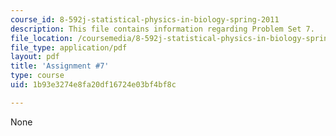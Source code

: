 ```yaml
---
course_id: 8-592j-statistical-physics-in-biology-spring-2011
description: This file contains information regarding Problem Set 7.
file_location: /coursemedia/8-592j-statistical-physics-in-biology-spring-2011/1b93e3274e8fa20df16724e03bf4bf8c_MIT8_592JS11_PS7.pdf
file_type: application/pdf
layout: pdf
title: 'Assignment #7'
type: course
uid: 1b93e3274e8fa20df16724e03bf4bf8c

---
```

None